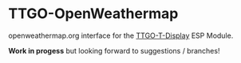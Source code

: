 # TTGO-OpenWeathermap
openweathermap.org interface for the [TTGO-T-Display](https://github.com/Xinyuan-LilyGO/TTGO-T-Display/blob/master/TTGO-T-Display.ino) ESP Module.

**Work in progess** but looking forward to suggestions / branches!
